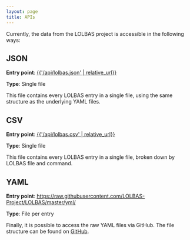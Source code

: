 ```yaml
---
layout: page
title: APIs
---
```


<script async src="https://www.googletagmanager.com/gtag/js?id=UA-133649096-1"></script>
<script>
  window.dataLayer = window.dataLayer || [];
  function gtag(){dataLayer.push(arguments);}
  gtag('js', new Date());
  gtag('config', 'UA-133649096-1');
</script>


Currently, the data from the LOLBAS project is accessible in the following ways:

## JSON
**Entry point**: <a href="{{'/api/lolbas.json' | relative_url }}">{{'/api/lolbas.json' | relative_url}}</a>

**Type**: Single file

This file contains every LOLBAS entry in a single file, using the same structure as the underlying YAML files.

## CSV
**Entry point**: <a href="{{'/api/lolbas.csv' | relative_url }}">{{'/api/lolbas.csv' | relative_url}}</a>

**Type**: Single file

This file contains every LOLBAS entry in a single file, broken down by LOLBAS file and command.

## YAML
**Entry point**: <a href="https://raw.githubusercontent.com/LOLBAS-Project/LOLBAS/master/yml/">https://raw.githubusercontent.com/LOLBAS-Project/LOLBAS/master/yml/</a>

**Type**: File per entry

Finally, it is possible to access the raw YAML files via GitHub. The file structure can be found on <a href="https://github.com/LOLBAS-Project/LOLBAS/tree/master/yml">GitHub</a>.
